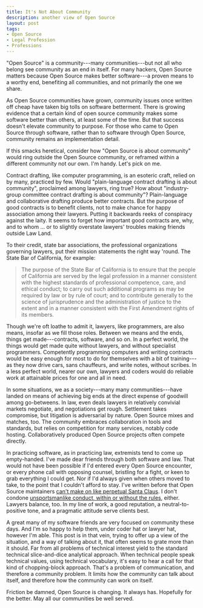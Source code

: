 ```yaml
---
title: It's Not About Community
description: another view of Open Source
layout: post
tags:
- Open Source
- Legal Profession
- Professions
---
```


"Open Source" is a community---many communities---but not all who belong see community as an end in itself.  For many hackers, Open Source matters because Open Source makes better software---a proven means to a worthy end, benefiting all communities, and not primarily the one we share.

<!--jump-->

As Open Source communities have grown, community issues once written off cheap have taken big tolls on software betterment.  There is growing evidence that a certain kind of open source community makes some software better than others, at least some of the time.  But that success doesn't elevate community to purpose.  For those who came to Open Source through software, rather than to software through Open Source, community remains an implementation detail.

If this smacks heretical, consider how "Open Source is about community" would ring outside the Open Source community, or reframed within a different community not our own.  I'm handy.  Let's pick on me.

Contract drafting, like computer programming, is an esoteric craft, relied on by many, practiced by few.  Would "plain-language contract drafting is about community", proclaimed among lawyers, ring true?  How about "industry-group committee contract drafting is about community"?  Plain-language and collaborative drafting produce better contracts.  But the purpose of good contracts is to benefit clients, not to make chance for happy association among their lawyers.  Putting it backwards reeks of conspiracy against the laity.  It seems to forget how important good contracts are, why, and to whom ... or to slightly overstate lawyers' troubles making friends outside Law Land.

To their credit, state bar associations, the professional organizations governing lawyers, put their mission statements the right way 'round.  The State Bar of California, for example:

> The purpose of the State Bar of California is to ensure that the people of California are served by the legal profession in a manner consistent with the highest standards of professional competence, care, and ethical conduct; to carry out such additional programs as may be required by law or by rule of court; and to contribute generally to the science of jurisprudence and the administration of justice to the extent and in a manner consistent with the First Amendment rights of its members.

Though we're oft loathe to admit it, lawyers, like programmers, are also means, insofar as we fill those roles.  Between we means and the ends, things get made---contracts, software, and so on.  In a perfect world, the things would get made quite without lawyers, and without specialist programmers.  Competently programming computers and writing contracts would be easy enough for most to do for themselves with a bit of training---as they now drive cars, sans chauffeurs, and write notes, without scribes.  In a less perfect world, nearer our own, lawyers and coders would do reliable work at attainable prices for one and all in need.

In some situations, we as a society---many many communities---have landed on means of achieving big ends at the direct expense of goodwill among go-betweens.  In law, even deals lawyers in relatively convivial markets negotiate, and negotiations get rough.  Settlement takes compromise, but litigation is adversarial by nature.  Open Source mixes and matches, too.  The community embraces collaboration in tools and standards, but relies on competition for many services, notably code hosting.  Collaboratively produced Open Source projects often compete directly.

In practicing software, as in practicing law, extremists tend to come up empty-handed.  I've made dear friends through both software and law.  That would not have been possible if I'd entered every Open Source encounter, or every phone call with opposing counsel, bristling for a fight, or keen to grab everything I could get.  Nor if I'd always given when others moved to take, to the point that I couldn't afford to stay.  I've written before that Open Source maintainers [can't make on like perpetual Santa Claus](https://writing.kemitchell.com/2017/02/10/Mendicant-Maintainerati.html).  I don't condone [unsportsmanlike conduct, within or without the rules](http://www.hoektronics.com/2012/09/21/makerbot-and-open-source-a-founder-perspective/), either.  Lawyers balance, too.  In my line of work, a good reputation, a neutral-to-positive tone, and a pragmatic attitude serve clients best.

A great many of my software friends are very focused on community these days.  And I'm so happy to help them, under coder hat or lawyer hat, however I'm able.  This post is in that vein, trying to offer up a view of the situation, and a way of talking about it, that often seems to grate more than it should.  Far from all problems of technical interest yield to the standard technical slice-and-dice analytical approach.  When technical people speak technical values, using technical vocabulary, it's easy to hear a call for that kind of chopping-block approach.  That's a problem of communication, and therefore a community problem.  It limits how the community can talk about itself, and therefore how the community can work on itself.

Friction be damned, Open Source is changing.  It always has.  Hopefully for the better.  May all our communities be well served.
